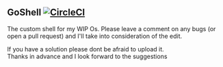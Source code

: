 ## GoShell [![CircleCI](https://circleci.com/gh/NexisHunter/GoShell.svg?style=svg)](https://circleci.com/gh/NexisHunter/GoShell)

The custom shell for my WIP Os. Please leave a comment on any bugs (or open a pull request) and I'll take into
consideration of the edit. 

If you have a solution please dont be afraid to upload it.       
Thanks in advance and I look forward to the suggestions
